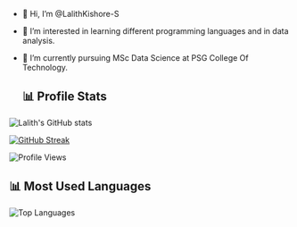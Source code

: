 - 👋 Hi, I’m @LalithKishore-S
- 👀 I’m interested in learning different programming languages and in data analysis.
- 🌱 I’m currently pursuing MSc Data Science at PSG College Of Technology.
   
  ## 📊 Profile Stats
![Lalith's GitHub stats](https://github-readme-stats.vercel.app/api?username=LalithKishore-S&show_icons=true&theme=aura)

[![GitHub Streak](https://streak-stats.demolab.com?user=LalithKishore-S&theme=aura)](https://git.io/streak-stats)


![Profile Views](https://komarev.com/ghpvc/?username=LalithKishore-S&color=0f0f0f&style=for-the-badge)

## 📊 Most Used Languages

![Top Languages](https://github-readme-stats.vercel.app/api/top-langs/?username=ritanya-vs&layout=compact&langs_count=5&theme=default)




<!---
LalithKishore-S/LalithKishore-S is a ✨ special ✨ repository because its `README.md` (this file) appears on your GitHub profile.
You can click the Preview link to take a look at your changes.
--->
